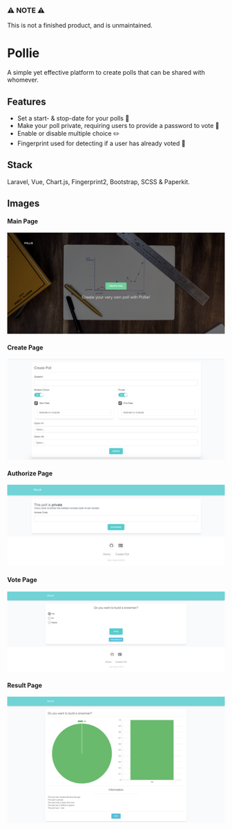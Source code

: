 ### :warning: NOTE :warning:

This is not a finished product, and is unmaintained.

# Pollie

A simple yet effective platform to create polls that can be shared with whomever.

## Features
* Set a start- & stop-date for your polls :date:
* Make your poll private, requiring users to provide a password to vote :closed_lock_with_key:
* Enable or disable multiple choice :pencil2:
* Fingerprint used for detecting if a user has already voted :raised_hands:

## Stack
Laravel, Vue, Chart.js, Fingerprint2, Bootstrap, SCSS & Paperkit.

## Images

#### Main Page
![Main Page](public/images/main.png)

#### Create Page
![Create Page](public/images/create.png)

#### Authorize Page
![Authorize Page](public/images/authorize.png)

#### Vote Page
![Vote Page](public/images/vote.png)

#### Result Page
![Result Page](public/images/result.png)
